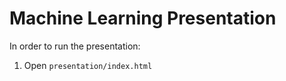# Machine Learning Presentation

In order to run the presentation:

1. Open `presentation/index.html`
